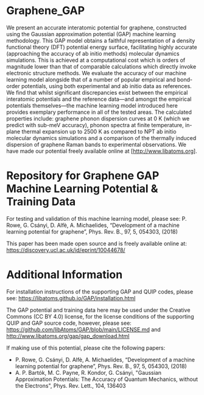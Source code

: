 # Graphene_GAP

We present an accurate interatomic potential for graphene, constructed using the Gaussian approximation potential (GAP) machine learning methodology. This GAP model obtains a faithful representation of a density functional theory (DFT) potential energy surface, facilitating highly accurate (approaching the accuracy of ab initio methods) molecular dynamics simulations. This is achieved at a computational cost which is orders of magnitude lower than that of comparable calculations which directly invoke electronic structure methods. We evaluate the accuracy of our machine learning model alongside that of a number of popular empirical and bond-order potentials, using both experimental and ab initio data as references. We find that whilst significant discrepancies exist between the empirical interatomic potentials and the reference data—and amongst the empirical potentials themselves—the machine learning model introduced here provides exemplary performance in all of the tested areas. The calculated properties include: graphene phonon dispersion curves at 0 K (which we predict with sub-meV accuracy), phonon spectra at finite temperature, in-plane thermal expansion up to 2500 K as compared to NPT ab initio molecular dynamics simulations and a comparison of the thermally induced dispersion of graphene Raman bands to experimental observations. We have made our potential freely available online at [http://www.libatoms.org].

# Repository for Graphene GAP Machine Learning Potential & Training Data

For testing and validation of this machine learning model, please see: P. Rowe, G. Csányi, D. Alfè, A. Michaelides, “Development of a machine learning potential for graphene”, Phys. Rev. B., 97, 5, 054303, (2018) 

This paper has been made open source and is freely available online at: https://discovery.ucl.ac.uk/id/eprint/10044678/

# Additional Information

For installation instructions of the supporting GAP and QUIP codes, please see: https://libatoms.github.io/GAP/installation.html

The GAP potential and training data here may be used under the Creative Commons (CC BY 4.0) license, for the license conditions of the supporting QUIP and GAP source code, however, please see: https://github.com/libAtoms/GAP/blob/main/LICENSE.md and http://www.libatoms.org/gap/gap_download.html

If making use of this potential, please cite the following papers:

- P. Rowe, G. Csányi, D. Alfè, A. Michaelides, “Development of a machine learning potential for graphene”, Phys. Rev. B., 97, 5, 054303, (2018) 
- A. P. Bartók, M. C. Payne, R. Kondor, G. Csányi, "Gaussian Approximation Potentials: The Accuracy of Quantum Mechanics, without the Electrons", Phys. Rev. Lett., 104, 136403
